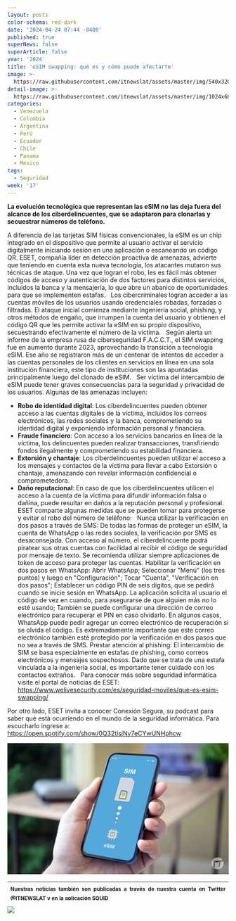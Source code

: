 ```yaml
---
layout: posts
color-schema: red-dark
date: '2024-04-24 07:44 -0400'
published: true
superNews: false
superArticle: false
year: '2024'
title: 'eSIM swapping: qué es y cómo puede afectarte'
image: >-
  https://raw.githubusercontent.com/itnewslat/assets/master/img/540x320/ESIM-p.jpg
detail-image: >-
  https://raw.githubusercontent.com/itnewslat/assets/master/img/1024x680/ESIM-g.jpg
categories:
  - Venezuela
  - Colombia
  - Argentina
  - Perú
  - Ecuador
  - Chile
  - Panama
  - Mexico
tags:
  - Seguridad
week: '17'
---
```

**La evolución tecnológica que representan las eSIM no las deja fuera del alcance de los ciberdelincuentes, que se adaptaron para clonarlas y secuestrar números de teléfono.**

 A diferencia de las tarjetas SIM físicas convencionales, la eSIM es un chip integrado en el dispositivo que permite al usuario activar el servicio digitalmente iniciando sesión en una aplicación o escaneando un código QR. ESET, compañía líder en detección proactiva de amenazas, advierte que teniendo en cuenta esta nueva tecnología, los atacantes mutaron sus técnicas de ataque. Una vez que logran el robo, les es fácil más obtener códigos de acceso y autenticación de dos factores para distintos servicios, incluidos la banca y la mensajería, lo que abre un abanico de oportunidades para que se implementen estafas.
 
Los cibercriminales logran acceder a las cuentas móviles de los usuarios usando credenciales robadas, forzadas o filtradas. El ataque inicial comienza mediante ingeniería social, phishing, y otros métodos de engaño, que irrumpen la cuenta del usuario y obtienen el código QR que les permite activar la eSIM en su propio dispositivo, secuestrando efectivamente el número de la víctima.
 
Según alerta un informe de la empresa rusa de ciberseguridad F.A.C.C.T., el SIM swapping fue en aumento durante 2023, aprovechando la transición a tecnología eSIM. Ese año se registraron más de un centenar de intentos de acceder a las cuentas personales de los clientes en servicios en línea en una sola institución financiera, este tipo de instituciones son las apuntadas principalmente luego del clonado de eSIM.
 
Ser víctima del intercambio de eSIM puede tener graves consecuencias para la seguridad y privacidad de los usuarios. Algunas de las amenazas incluyen:

- **Robo de identidad digital**: Los ciberdelincuentes pueden obtener acceso a las cuentas digitales de la víctima, incluidos los correos electrónicos, las redes sociales y la banca, comprometiendo su identidad digital y exponiendo información personal y financiera.
- **Fraude financiero**: Con acceso a los servicios bancarios en línea de la víctima, los delincuentes pueden realizar transacciones, transfiriendo fondos ilegalmente y comprometiendo su estabilidad financiera.
- **Extorsión y chantaje**: Los ciberdelincuentes pueden utilizar el acceso a los mensajes y contactos de la víctima para llevar a cabo Extorsión o chantaje, amenazando con revelar información confidencial o comprometedora.
- **Daño reputacional**: En caso de que los ciberdelincuentes utilicen el acceso a la cuenta de la víctima para difundir información falsa o dañina, puede resultar en daños a la reputación personal y profesional.
 
ESET comparte algunas medidas que se pueden tomar para protegerse y evitar el robo del número de teléfono:
 
Nunca utilizar la verificación en dos pasos a través de SMS: De todas las formas de proteger un eSIM, la cuenta de WhatsApp o las redes sociales, la verificación por SMS es desaconsejada. Con acceso al número, el ciberdelincuente podrá piratear sus otras cuentas con facilidad al recibir el código de seguridad por mensaje de texto. Se recomienda utilizar siempre aplicaciones de token de acceso para proteger las cuentas.
Habilitar la verificación en dos pasos en WhatsApp: Abrir WhatsApp; Seleccionar "Menú" (los tres puntos) y luego en "Configuración"; Tocar "Cuenta", "Verificación en dos pasos"; Establecer un código PIN de seis dígitos, que se pedirá cuando se inicie sesión en WhatsApp. La aplicación solicita al usuario el código de vez en cuando, para asegurarse de que alguien más no lo esté usando; También se puede configurar una dirección de correo electrónico para recuperar el PIN en caso olvidarlo. En algunos casos, WhatsApp puede pedir agregar un correo electrónico de recuperación si se olvida el código. Es extremadamente importante que este correo electrónico también esté protegido por la verificación en dos pasos que no sea a través de SMS.
Prestar atención al phishing: El intercambio de SIM se basa especialmente en estafas de phishing, como correos electrónicos y mensajes sospechosos. Dado que se trata de una estafa vinculada a la ingeniería social, es importante tener cuidado con los contactos extraños.
 
Para conocer más sobre seguridad informática visite el portal de noticias de ESET: https://www.welivesecurity.com/es/seguridad-moviles/que-es-esim-swapping/

Por otro lado, ESET invita a conocer Conexión Segura, su podcast para saber qué está ocurriendo en el mundo de la seguridad informática. Para escucharlo ingrese a: https://open.spotify.com/show/0Q32tisjNy7eCYwUNHphcw

![](https://raw.githubusercontent.com/itnewslat/assets/master/img/540x320/ESIM-p.jpg)

<table style="height: 42px;" width="569">
<tbody>
<tr>
<td style="text-align: justify;"><sub><strong>Nuestras noticias también son publicadas a través de nuestra cuenta en Twitter <a href="https://twitter.com/itnewslat?lang=es">@ITNEWSLAT</a> y en la aplicación <a href="https://squidapp.co/en/">SQUID</a></strong></sub></td>
</tr>
</tbody>
</table>

<img src="https://tracker.metricool.com/c3po.jpg?hash=56f88a41e39ab42c063cc51676587a04"/>
